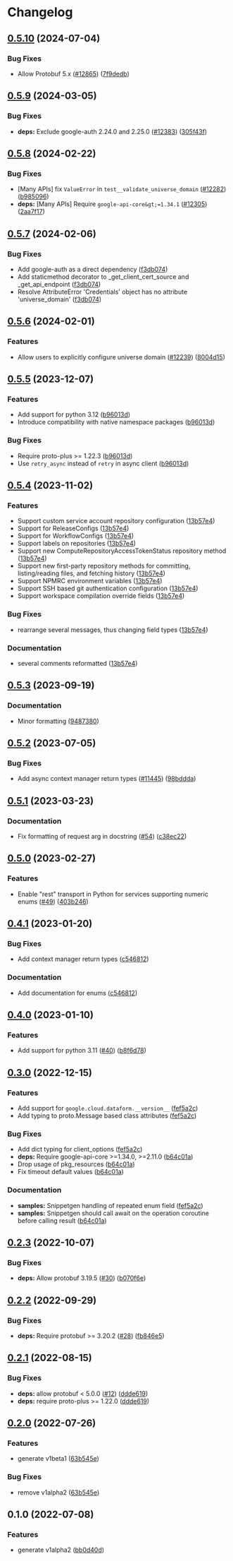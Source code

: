 # Changelog

## [0.5.10](https://github.com/googleapis/google-cloud-python/compare/google-cloud-dataform-v0.5.9...google-cloud-dataform-v0.5.10) (2024-07-04)


### Bug Fixes

* Allow Protobuf 5.x ([#12865](https://github.com/googleapis/google-cloud-python/issues/12865)) ([7f9dedb](https://github.com/googleapis/google-cloud-python/commit/7f9dedb3abc7636cbcd97e21ac857844b885b599))

## [0.5.9](https://github.com/googleapis/google-cloud-python/compare/google-cloud-dataform-v0.5.8...google-cloud-dataform-v0.5.9) (2024-03-05)


### Bug Fixes

* **deps:** Exclude google-auth 2.24.0 and 2.25.0 ([#12383](https://github.com/googleapis/google-cloud-python/issues/12383)) ([305f43f](https://github.com/googleapis/google-cloud-python/commit/305f43f7d6293e3316248f421fdc19c5d8405c21))

## [0.5.8](https://github.com/googleapis/google-cloud-python/compare/google-cloud-dataform-v0.5.7...google-cloud-dataform-v0.5.8) (2024-02-22)


### Bug Fixes

* [Many APIs] fix `ValueError` in `test__validate_universe_domain` ([#12282](https://github.com/googleapis/google-cloud-python/issues/12282)) ([b985096](https://github.com/googleapis/google-cloud-python/commit/b985096d43add8214172ff993e00293e6c8757cb))
* **deps:** [Many APIs] Require `google-api-core&gt;=1.34.1` ([#12305](https://github.com/googleapis/google-cloud-python/issues/12305)) ([2aa7f17](https://github.com/googleapis/google-cloud-python/commit/2aa7f17a5fd4f2249260225db91fb0414d06eaa7))

## [0.5.7](https://github.com/googleapis/google-cloud-python/compare/google-cloud-dataform-v0.5.6...google-cloud-dataform-v0.5.7) (2024-02-06)


### Bug Fixes

* Add google-auth as a direct dependency ([f3db074](https://github.com/googleapis/google-cloud-python/commit/f3db074e7bbf505d5989e4c353461ab6bef4905c))
* Add staticmethod decorator to _get_client_cert_source and _get_api_endpoint ([f3db074](https://github.com/googleapis/google-cloud-python/commit/f3db074e7bbf505d5989e4c353461ab6bef4905c))
* Resolve AttributeError 'Credentials' object has no attribute 'universe_domain' ([f3db074](https://github.com/googleapis/google-cloud-python/commit/f3db074e7bbf505d5989e4c353461ab6bef4905c))

## [0.5.6](https://github.com/googleapis/google-cloud-python/compare/google-cloud-dataform-v0.5.5...google-cloud-dataform-v0.5.6) (2024-02-01)


### Features

* Allow users to explicitly configure universe domain ([#12239](https://github.com/googleapis/google-cloud-python/issues/12239)) ([8004d15](https://github.com/googleapis/google-cloud-python/commit/8004d15d9e6baa4dc5bc3f09d528e176d54d9ec5))

## [0.5.5](https://github.com/googleapis/google-cloud-python/compare/google-cloud-dataform-v0.5.4...google-cloud-dataform-v0.5.5) (2023-12-07)


### Features

* Add support for python 3.12 ([b96013d](https://github.com/googleapis/google-cloud-python/commit/b96013d2c31e3602bb885bf8d7296cc49c3a4642))
* Introduce compatibility with native namespace packages ([b96013d](https://github.com/googleapis/google-cloud-python/commit/b96013d2c31e3602bb885bf8d7296cc49c3a4642))


### Bug Fixes

* Require proto-plus &gt;= 1.22.3 ([b96013d](https://github.com/googleapis/google-cloud-python/commit/b96013d2c31e3602bb885bf8d7296cc49c3a4642))
* Use `retry_async` instead of `retry` in async client ([b96013d](https://github.com/googleapis/google-cloud-python/commit/b96013d2c31e3602bb885bf8d7296cc49c3a4642))

## [0.5.4](https://github.com/googleapis/google-cloud-python/compare/google-cloud-dataform-v0.5.3...google-cloud-dataform-v0.5.4) (2023-11-02)


### Features

* Support custom service account repository configuration ([13b57e4](https://github.com/googleapis/google-cloud-python/commit/13b57e4ace8a101f78d8a3043548e3373cfee1d0))
* Support for ReleaseConfigs  ([13b57e4](https://github.com/googleapis/google-cloud-python/commit/13b57e4ace8a101f78d8a3043548e3373cfee1d0))
* Support for WorkflowConfigs ([13b57e4](https://github.com/googleapis/google-cloud-python/commit/13b57e4ace8a101f78d8a3043548e3373cfee1d0))
* Support labels on repositories ([13b57e4](https://github.com/googleapis/google-cloud-python/commit/13b57e4ace8a101f78d8a3043548e3373cfee1d0))
* Support new ComputeRepositoryAccessTokenStatus repository method ([13b57e4](https://github.com/googleapis/google-cloud-python/commit/13b57e4ace8a101f78d8a3043548e3373cfee1d0))
* Support new first-party repository methods for committing, listing/reading files, and fetching history ([13b57e4](https://github.com/googleapis/google-cloud-python/commit/13b57e4ace8a101f78d8a3043548e3373cfee1d0))
* Support NPMRC environment variables ([13b57e4](https://github.com/googleapis/google-cloud-python/commit/13b57e4ace8a101f78d8a3043548e3373cfee1d0))
* Support SSH based git authentication configuration ([13b57e4](https://github.com/googleapis/google-cloud-python/commit/13b57e4ace8a101f78d8a3043548e3373cfee1d0))
* Support workspace compilation override fields ([13b57e4](https://github.com/googleapis/google-cloud-python/commit/13b57e4ace8a101f78d8a3043548e3373cfee1d0))


### Bug Fixes

* rearrange several messages, thus changing field types ([13b57e4](https://github.com/googleapis/google-cloud-python/commit/13b57e4ace8a101f78d8a3043548e3373cfee1d0))


### Documentation

* several comments reformatted ([13b57e4](https://github.com/googleapis/google-cloud-python/commit/13b57e4ace8a101f78d8a3043548e3373cfee1d0))

## [0.5.3](https://github.com/googleapis/google-cloud-python/compare/google-cloud-dataform-v0.5.2...google-cloud-dataform-v0.5.3) (2023-09-19)


### Documentation

* Minor formatting ([9487380](https://github.com/googleapis/google-cloud-python/commit/94873808ece8059b07644a0a49dedf8e2906900a))

## [0.5.2](https://github.com/googleapis/google-cloud-python/compare/google-cloud-dataform-v0.5.1...google-cloud-dataform-v0.5.2) (2023-07-05)


### Bug Fixes

* Add async context manager return types ([#11445](https://github.com/googleapis/google-cloud-python/issues/11445)) ([98bddda](https://github.com/googleapis/google-cloud-python/commit/98bdddafc821e2fc6e86a31965da0c46899aa229))

## [0.5.1](https://github.com/googleapis/python-dataform/compare/v0.5.0...v0.5.1) (2023-03-23)


### Documentation

* Fix formatting of request arg in docstring ([#54](https://github.com/googleapis/python-dataform/issues/54)) ([c38ec22](https://github.com/googleapis/python-dataform/commit/c38ec228a071a57e88dcaf2bbf26a8b456f773de))

## [0.5.0](https://github.com/googleapis/python-dataform/compare/v0.4.1...v0.5.0) (2023-02-27)


### Features

* Enable "rest" transport in Python for services supporting numeric enums ([#49](https://github.com/googleapis/python-dataform/issues/49)) ([403b246](https://github.com/googleapis/python-dataform/commit/403b2463a9ebeec2e03c9a9a27435c60dceedb41))

## [0.4.1](https://github.com/googleapis/python-dataform/compare/v0.4.0...v0.4.1) (2023-01-20)


### Bug Fixes

* Add context manager return types ([c546812](https://github.com/googleapis/python-dataform/commit/c5468129ce7301e1d22943b63b9fd3eb22682cd0))


### Documentation

* Add documentation for enums ([c546812](https://github.com/googleapis/python-dataform/commit/c5468129ce7301e1d22943b63b9fd3eb22682cd0))

## [0.4.0](https://github.com/googleapis/python-dataform/compare/v0.3.0...v0.4.0) (2023-01-10)


### Features

* Add support for python 3.11 ([#40](https://github.com/googleapis/python-dataform/issues/40)) ([b8f6d78](https://github.com/googleapis/python-dataform/commit/b8f6d78e001cbc6a7110927cd6f711c712fc077e))

## [0.3.0](https://github.com/googleapis/python-dataform/compare/v0.2.3...v0.3.0) (2022-12-15)


### Features

* Add support for `google.cloud.dataform.__version__` ([fef5a2c](https://github.com/googleapis/python-dataform/commit/fef5a2c846e006a67d8cb83406fe6b80947e0901))
* Add typing to proto.Message based class attributes ([fef5a2c](https://github.com/googleapis/python-dataform/commit/fef5a2c846e006a67d8cb83406fe6b80947e0901))


### Bug Fixes

* Add dict typing for client_options ([fef5a2c](https://github.com/googleapis/python-dataform/commit/fef5a2c846e006a67d8cb83406fe6b80947e0901))
* **deps:** Require google-api-core &gt;=1.34.0, >=2.11.0  ([b64c01a](https://github.com/googleapis/python-dataform/commit/b64c01acf35824f9d61ebd833c77829fb52d0b90))
* Drop usage of pkg_resources ([b64c01a](https://github.com/googleapis/python-dataform/commit/b64c01acf35824f9d61ebd833c77829fb52d0b90))
* Fix timeout default values ([b64c01a](https://github.com/googleapis/python-dataform/commit/b64c01acf35824f9d61ebd833c77829fb52d0b90))


### Documentation

* **samples:** Snippetgen handling of repeated enum field ([fef5a2c](https://github.com/googleapis/python-dataform/commit/fef5a2c846e006a67d8cb83406fe6b80947e0901))
* **samples:** Snippetgen should call await on the operation coroutine before calling result ([b64c01a](https://github.com/googleapis/python-dataform/commit/b64c01acf35824f9d61ebd833c77829fb52d0b90))

## [0.2.3](https://github.com/googleapis/python-dataform/compare/v0.2.2...v0.2.3) (2022-10-07)


### Bug Fixes

* **deps:** Allow protobuf 3.19.5 ([#30](https://github.com/googleapis/python-dataform/issues/30)) ([b070f6e](https://github.com/googleapis/python-dataform/commit/b070f6e53daea5213a4ca5de90f7bf6cb6aa2a39))

## [0.2.2](https://github.com/googleapis/python-dataform/compare/v0.2.1...v0.2.2) (2022-09-29)


### Bug Fixes

* **deps:** Require protobuf >= 3.20.2 ([#28](https://github.com/googleapis/python-dataform/issues/28)) ([fb846e5](https://github.com/googleapis/python-dataform/commit/fb846e5bb9ab2299a07f93f38df6eb20fae0ac40))

## [0.2.1](https://github.com/googleapis/python-dataform/compare/v0.2.0...v0.2.1) (2022-08-15)


### Bug Fixes

* **deps:** allow protobuf < 5.0.0 ([#12](https://github.com/googleapis/python-dataform/issues/12)) ([ddde619](https://github.com/googleapis/python-dataform/commit/ddde61929b91d52f5a82191702583234394263e4))
* **deps:** require proto-plus >= 1.22.0 ([ddde619](https://github.com/googleapis/python-dataform/commit/ddde61929b91d52f5a82191702583234394263e4))

## [0.2.0](https://github.com/googleapis/python-dataform/compare/v0.1.0...v0.2.0) (2022-07-26)


### Features

* generate v1beta1 ([63b545e](https://github.com/googleapis/python-dataform/commit/63b545e7d5dd45ae26f6d566025e03a6757e8805))


### Bug Fixes

* remove v1alpha2 ([63b545e](https://github.com/googleapis/python-dataform/commit/63b545e7d5dd45ae26f6d566025e03a6757e8805))

## 0.1.0 (2022-07-08)


### Features

* generate v1alpha2 ([bb0d40d](https://github.com/googleapis/python-dataform/commit/bb0d40d43efd4b9c546dbe7de4fa0374cdc0cff3))
